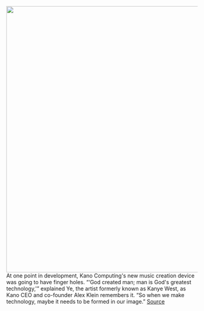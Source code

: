 <img src='https://cdn.vox-cdn.com/thumbor/6gYjAvM40y3IprSMYh2wjjP8Kbk=/0x0:2040x1360/1200x675/filters:focal(857x517:1183x843)/cdn.vox-cdn.com/uploads/chorus_image/image/70290716/jpeters_211215_4935_0005.0.jpg' width='700px' /><br/>
At one point in development, Kano Computing's new music creation device was going to have finger holes. “‘God created man; man is God's greatest technology,'” explained Ye, the artist formerly known as Kanye West, as Kano CEO and co-founder Alex Klein remembers it. “So when we make technology, maybe it needs to be formed in our image.”
<a href='https://www.theverge.com/2021/12/18/22841567/kanye-west-ye-stem-player-kano-computing-music-gadget'> Source <a/>